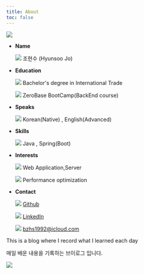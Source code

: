 ```yaml
---
title: About
toc: false
---
```

<style>
.toc {
    display: none;
}
</style>

<div class="flex-box_wrap">
    <div class="img_char">
        <span><img src="https://i.imgur.com/tpr5jcv.png" /></span>
    </div>
    <ul class="_type__01">
        <li>
            <strong>Name</strong>
            <div class="list_text">
                <p>
                    <i><img src="https://em-content.zobj.net/thumbs/240/apple/354/technologist-light-skin-tone_1f9d1-1f3fb-200d-1f4bb.png" /></i>
                    <span>조현수 (Hyunsoo Jo)</span>
                </p>
            </div>
        </li>
        <li>
            <strong>Education</strong>
            <div class="list_text">
                <p>
                    <i><img src="https://em-content.zobj.net/thumbs/240/apple/354/student-light-skin-tone_1f9d1-1f3fb-200d-1f393.png" /></i>
                    <span>Bachelor's degree in International Trade</span>
                </p>
                <p>
                    <i><img src="https://em-content.zobj.net/thumbs/240/apple/354/tent_26fa.png" /></i>
                    <span>ZeroBase BootCamp(BackEnd course)</span>
                </p>
            </div>
        </li>
        <li>
            <strong>Speaks</strong>
            <div class="list_text">
                <p>
                    <i><img src="https://em-content.zobj.net/thumbs/240/apple/354/speaking-head_1f5e3-fe0f.png" /></i>
                    <span>Korean(Native) , English(Advanced)</span>
                </p>
            </div>
        </li>
        <li>
            <strong>Skills</strong>
            <div class="list_text">
                <p>
                    <i><img src="https://em-content.zobj.net/thumbs/240/toss-face/342/regional-indicator-symbol-letter-j_1f1ef.png" /></i>
                    <span>Java , Spring(Boot)</span>
                </p>
            </div>
        </li>
        <li>
            <strong>Interests</strong>
            <div class="list_text">
                <p>
                    <i><img src="https://em-content.zobj.net/thumbs/240/microsoft/319/globe-with-meridians_1f310.png" /></i>
                    <span>Web Application,Server</span>
                </p>
                <p>
                    <i><img src="https://em-content.zobj.net/thumbs/240/apple/354/high-voltage_26a1.png" /></i>
                    <span>Performance optimization</span>
                </p>
            </div>
        </li>
        <li>
            <strong>Contact</strong>
            <div class="list_text">
                <p>
                    <i><img src="https://github.com/fluidicon.png" /></i>
                    <a href="https://github.com/HyunsooZo">Github</a>
                </p>
                <p>
                    <i><img src="https://content.linkedin.com/content/dam/me/business/en-us/amp/brand-site/v2/bg/LI-Bug.svg.original.svg" /></i>
                    <a href="https://www.linkedin.com/in/hyunsoo-jo-605554186/?locale=en_US">LinkedIn</a>
                </p>
                <p>
                    <i><img src="https://em-content.zobj.net/thumbs/240/twitter/348/envelope_2709-fe0f.png" /></i>
                    <a href="mailto:bzhs1992@icloud.com">bzhs1992@icloud.com</a>
                </p>
            </div>
        </li>
    </ul>
</div>

<div class="box-ghchart">
    <p>This is a blog where I record what I learned each day</p>
    <p> 매일 배운 내용을 기록하는 브이로그 입니다. <p>
    <div>
        <img src="https://ghchart.rshah.org/0080ff/HyunsooZo"/>
    </div>
</div>